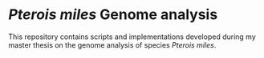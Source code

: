 # *Pterois miles* Genome analysis
This repository contains scripts and implementations developed during my master thesis on the genome analysis of species *Pterois miles*.
